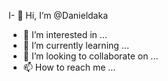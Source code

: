 I- 👋 Hi, I’m @Danieldaka
- 👀 I’m interested in ...
- 🌱 I’m currently learning ...
- 💞️ I’m looking to collaborate on ...
- 📫 How to reach me ...

<!---
Danieldaka/Danieldaka is a ✨ special ✨ repository because its `README.md` (this file) appears on your GitHub profile.
You can click the Preview link to take a look at your changes.
--->
